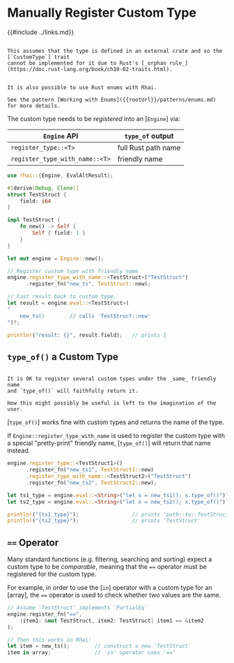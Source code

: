 Manually Register Custom Type
=============================

{{#include ../links.md}}


```admonish warning.small "Warning"

This assumes that the type is defined in an external crate and so the [`CustomType`] trait
cannot be implemented for it due to Rust's [_orphan rule_](https://doc.rust-lang.org/book/ch10-02-traits.html).
```

```admonish tip.side "Tip: Working with enums"

It is also possible to use Rust enums with Rhai.

See the pattern [Working with Enums]({{rootUrl}}/patterns/enums.md) for more details.
```

The custom type needs to be _registered_ into an [`Engine`] via:

| `Engine` API                   | `type_of` output    |
| ------------------------------ | ------------------- |
| `register_type::<T>`           | full Rust path name |
| `register_type_with_name::<T>` | friendly name       |

```rust
use rhai::{Engine, EvalAltResult};

#[derive(Debug, Clone)]
struct TestStruct {
    field: i64
}

impl TestStruct {
    fn new() -> Self {
        Self { field: 1 }
    }
}

let mut engine = Engine::new();

// Register custom type with friendly name
engine.register_type_with_name::<TestStruct>("TestStruct")
      .register_fn("new_ts", TestStruct::new);

// Cast result back to custom type.
let result = engine.eval::<TestStruct>(
"
    new_ts()        // calls 'TestStruct::new'
")?;

println!("result: {}", result.field);   // prints 1

```

`type_of()` a Custom Type
-------------------------

```admonish question.side.wide "Giving types the same name?"

It is OK to register several custom types under the _same_ friendly name
and `type_of()` will faithfully return it.

How this might possibly be useful is left to the imagination of the user.
```

[`type_of()`] works fine with custom types and returns the name of the type.

If `Engine::register_type_with_name` is used to register the custom type with a special
"pretty-print" friendly name, [`type_of()`] will return that name instead.

```rust
engine.register_type::<TestStruct1>()
      .register_fn("new_ts1", TestStruct1::new)
      .register_type_with_name::<TestStruct2>("TestStruct")
      .register_fn("new_ts2", TestStruct2::new);

let ts1_type = engine.eval::<String>("let x = new_ts1(); x.type_of()")?;
let ts2_type = engine.eval::<String>("let x = new_ts2(); x.type_of()")?;

println!("{ts1_type}");                 // prints 'path::to::TestStruct'
println!("{ts2_type}");                 // prints 'TestStruct'
```


`==` Operator
-------------

Many standard functions (e.g. filtering, searching and sorting) expect a custom type to be
_comparable_, meaning that the `==` operator must be registered for the custom type.

For example, in order to use the [`in`] operator with a custom type for an [array],
the `==` operator is used to check whether two values are the same.

```rust
// Assume 'TestStruct' implements `PartialEq`
engine.register_fn("==",
    |item1: &mut TestStruct, item2: TestStruct| item1 == &item2
);

// Then this works in Rhai:
let item = new_ts();        // construct a new 'TestStruct'
item in array;              // 'in' operator uses '=='
```
